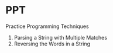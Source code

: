 # PPT
Practice Programming Techniques

1. Parsing a String with Multiple Matches
2. Reversing the Words in a String
